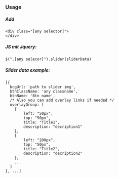 ### Usage

##### Add

```
<div class="[any selector]">
</div>
```
##### JS mit Jquery:
```
$(".[any selecor]").slider(sliderData)
```

##### Slider data example:
```
[{
  bcgUrl: 'path to slider img',
  btnClassName: 'any classname',
  btnName: 'Btn name',
  /* Also you can add overlay links if needed */
  overlayGroup: [ 
    {
        left: "50px",
        top: "50px",
        title: "Title1",
        description: "decription1"
    },
    {
        left: "200px",
        top: "50px",
        title: "Title2",
        description: "decription2"
    },
    ...
  ]
}, ...]
```


